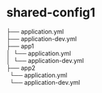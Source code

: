 # shared-config1
 
├── application.yml<br />
├── application-dev.yml<br />
├── app1<br />
│&nbsp;&nbsp;└── application.yml<br />
│&nbsp;&nbsp;└── application-dev.yml<br />
├── app2<br />
&nbsp;&nbsp;└── application.yml<br />
&nbsp;&nbsp;└── application-dev.yml<br />
